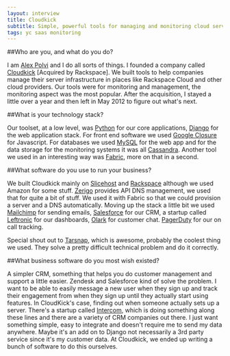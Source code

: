 ```yaml
---
layout: interview
title: Cloudkick
subtitle: Simple, powerful tools for managing and monitoring cloud servers.
tags: yc saas monitoring
---
```


##Who are you, and what do you do?

I am [Alex Polvi](https://github.com/polvi) and I do all sorts of things. I founded a company called [Cloudkick](https://www.cloudkick.com/) [Acquired by Rackspace]. We built tools to help companies manage their server infrastructure in places like Rackspace Cloud and other cloud providers. Our tools were for monitoring and management, the monitoring aspect was the most popular. After the acquisition, I stayed a little over a year and then left in May 2012 to figure out what's next.

##What is your technology stack?

Our toolset, at a low level, was [Python](http://www.python.org/) for our core applications, [Django](https://www.djangoproject.com/) for the web application stack. For front end software we used [Google Closure](https://developers.google.com/closure/) for Javascript. For databases we used [MySQL](http://www.mysql.com/) for the web app and for the data storage for the monitoring systems it was all [Cassandra](http://cassandra.apache.org/). Another tool we used in an interesting way was [Fabric](http://docs.fabfile.org/en/1.4.3/index.html), more on that in a second.

##What software do you use to run your business?

We built Cloudkick mainly on [Slicehost](http://www.slicehost.com/) and [Rackspace](http://www.rackspace.com/) although we used Amazon for some stuff. [Zerigo](http://www.zerigo.com/) provides API DNS management, we used that for quite a bit of stuff. We used it with Fabric so that we could provision a server and a DNS automatically. Moving up the stack a little bit we used [Mailchimp](http://mailchimp.com/) for sending emails, [Salesforce](http://mailchimp.com/) for our CRM, a startup called [Leftronic](https://www.leftronic.com/) for our dashboards, [Olark](http://www.olark.com/) for customer chat. [PagerDuty](http://www.pagerduty.com/) for our on call tracking.

Special shout out to [Tarsnap](http://www.tarsnap.com/), which is awesome, probably the coolest thing we used. They solve a pretty difficult technical problem and do it correctly.

##What business software do you most wish existed?

A simpler CRM, something that helps you do customer management and support a little easier. Zendesk and Salesforce kind of solve the problem. I want to be able to easily message a new user when they sign up and track their engagement from when they sign up until they actually start using features. In CloudKick's case, finding out when someone actually sets up a server. There's a startup called [Intercom](https://www.intercom.io/), which is doing something along these lines and there are a variety of CRM companies out there. I just want something simple, easy to integrate and doesn't require me to send my data anywhere. Maybe it's an add on to Django not necessarily a 3rd party service since it's my customer data. At Cloudkick, we ended up writing a bunch of software to do this ourselves.

